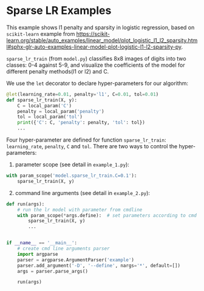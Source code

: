Sparse LR Examples
==================

This example shows l1 penalty and sparsity in logistic regression, based on `scikit-learn` example from https://scikit-learn.org/stable/auto_examples/linear_model/plot_logistic_l1_l2_sparsity.html#sphx-glr-auto-examples-linear-model-plot-logistic-l1-l2-sparsity-py.

`sparse_lr_train` (from `model.py`) classifies 8x8 images of digits into two classes: 0-4 against 5-9, 
and visualize the coefficients of the model for different penalty methods(l1 or l2) and C.

We use the `let` decorator to declare hyper-parameters for our algorithm:
``` python
@let(learning_rate=0.01, penalty='l1', C=0.01, tol=0.01)
def sparse_lr_train(X, y):
    C = local_param('C')
    penalty = local_param('penalty')
    tol = local_param('tol')
    print({'C': C, 'penalty': penalty, 'tol': tol})
    ...
```

Four hyper-parameter are defined for function `sparse_lr_train`: `learning_rate`, `penalty`, `C` and `tol`. 
There are two ways to control the hyper-parameters:
1. parameter scope (see detail in `example_1.py`):

``` python 
with param_scope('model.sparse_lr_train.C=0.1'):
    sparse_lr_train(X, y)
```

2. command line arguments (see detail in `example_2.py`):

``` python
def run(args):
    # run the lr model with parameter from cmdline
    with param_scope(*args.define):  # set parameters according to cmd line
        sparse_lr_train(X, y)
        ...


if __name__ == '__main__':
    # create cmd line arguments parser
    import argparse
    parser = argparse.ArgumentParser('example')
    parser.add_argument('-D', '--define', nargs='*', default=[])
    args = parser.parse_args()

    run(args)

```
